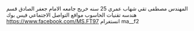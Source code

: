 المهندس مصطفى تقي شهاب
عمري 25 سنه
خريج جامعه الامام جعفر الصادق
قسم هندسه تقنيات الحاسوب
مواقع التواصل الاجتماعي
فيس بوك
https://www.facebook.com/MS.FT97
انستغرام
ma__f2
